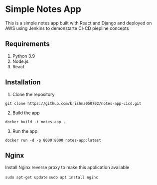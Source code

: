 # Simple Notes App
This is a simple notes app built with React and Django and deployed on AWS using Jenkins to demonstarte CI-CD piepline concepts

## Requirements
1. Python 3.9
2. Node.js
3. React

## Installation
1. Clone the repository
```
git clone https://github.com/krishna050702/notes-app-cicd.git
```

2. Build the app
```
docker build -t notes-app .
```

3. Run the app
```
docker run -d -p 8000:8000 notes-app:latest
```

## Nginx

Install Nginx reverse proxy to make this application available

`sudo apt-get update`
`sudo apt install nginx`
